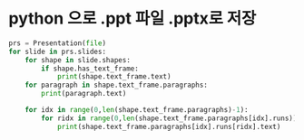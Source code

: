 # python 으로 .ppt 파일 .pptx로 저장

```python
prs = Presentation(file)
for slide in prs.slides:
    for shape in slide.shapes:
        if shape.has_text_frame:
		    print(shape.text_frame.text)
    for paragraph in shape.text_frame.paragraphs:
        print(paragraph.text)

    for idx in range(0,len(shape.text_frame.paragraphs)-1):
        for ridx in range(0,len(shape.text_frame.paragraphs[idx].runs)):
            print(shape.text_frame.paragraphs[idx].runs[ridx].text)
```
    



<!--stackedit_data:
eyJoaXN0b3J5IjpbLTYxODk5NjQyNV19
-->